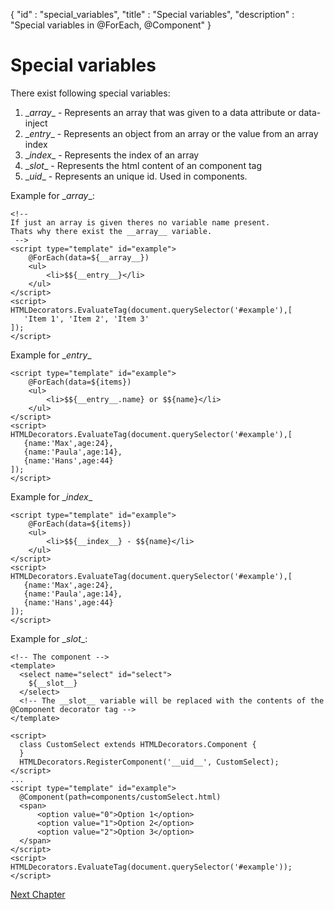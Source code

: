 {
"id" : "special_variables",
"title" : "Special variables",
"description" : "Special variables in @ForEach, @Component"
}
# Special variables

There exist following special variables:
1. \__array__ - Represents an array that was given to a data attribute or data-inject
2. \__entry__ - Represents an object from an array or the value from an array index
3. \__index__ - Represents the index of an array
4. \__slot__ - Represents the html content of an component tag
5. \__uid__ - Represents an unique id. Used in components.

Example for \__array__:
```
<!-- 
If just an array is given theres no variable name present.
Thats why there exist the __array__ variable.
 -->
<script type="template" id="example">
    @ForEach(data=${__array__})
    <ul>
        <li>$${__entry__}</li>
    </ul>
</script>
<script>
HTMLDecorators.EvaluateTag(document.querySelector('#example'),[
   'Item 1', 'Item 2', 'Item 3'
]);
</script>
```

Example for \__entry__
```
<script type="template" id="example">
    @ForEach(data=${items})
    <ul>
        <li>$${__entry__.name} or $${name}</li>
    </ul>
</script>
<script>
HTMLDecorators.EvaluateTag(document.querySelector('#example'),[
   {name:'Max',age:24},
   {name:'Paula',age:14},
   {name:'Hans',age:44}
]);
</script>
```

Example for \__index__
```
<script type="template" id="example">
    @ForEach(data=${items})
    <ul>
        <li>$${__index__} - $${name}</li>
    </ul>
</script>
<script>
HTMLDecorators.EvaluateTag(document.querySelector('#example'),[
   {name:'Max',age:24},
   {name:'Paula',age:14},
   {name:'Hans',age:44}
]);
</script>
```

Example for \__slot__:
```
<!-- The component -->
<template>
  <select name="select" id="select">
    ${__slot__}
  </select>
  <!-- The __slot__ variable will be replaced with the contents of the @Component decorator tag -->
</template>

<script>
  class CustomSelect extends HTMLDecorators.Component {
  }
  HTMLDecorators.RegisterComponent('__uid__', CustomSelect);
</script>
...
<script type="template" id="example">
  @Component(path=components/customSelect.html)
  <span>
      <option value="0">Option 1</option>
      <option value="1">Option 2</option>
      <option value="2">Option 3</option>
  </span>
</script>
<script>
HTMLDecorators.EvaluateTag(document.querySelector('#example'));
</script>
```

[Next Chapter](${page=troubleshooting})